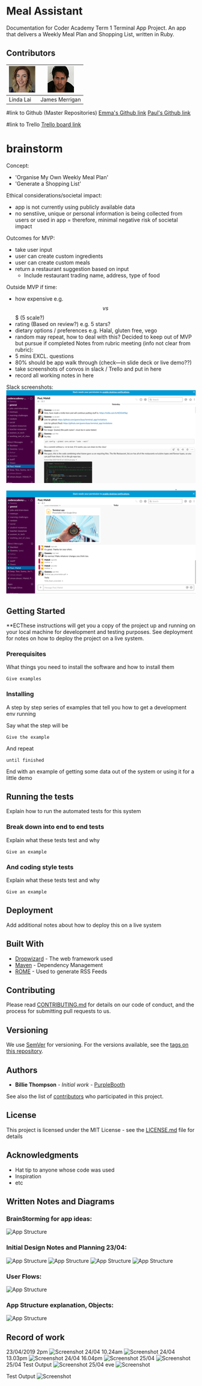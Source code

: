
# Meal Assistant

Documentation for Coder Academy Term 1 Terminal App Project.
An app that delivers a Weekly Meal Plan and Shopping List, written in Ruby.

## Contributors
|[![Emma Cullen](/assets/emma-cullen-70x70.jpg)](https://github.com/mcbadger88) | [![Paul Meier](/assets/paul-meier-70x70.jpg)](https://github.com/fiterr-paul) |
|-----------|-----------|
| Linda Lai | James Merrigan |

#link to Github (Master Repositories)
[Emma's Github link](https://github.com/mcbadger88/meal-assistant-terminal-app)
[Paul's Github link](https://github.com/fiterr-paul/meal-assistant)

#link to Trello 
[Trello board link](https://trello.com/b/MsyY1CRu/meal-assistant-app)

# brainstorm
Concept: 
- 'Organise My Own Weekly Meal Plan'
- 'Generate a Shopping List'

Ethical considerations/societal impact:
- app is not currently using publicly available data
- no senstiive, unique or personal information is being collected from users or used in app
= therefore, minimal negative risk of societal impact

Outcomes for MVP:
- take user input
- user can create custom ingredients
- user can create custom meals
- return a restaurant suggestion based on input 
  - Include restaurant trading name, address, type of food
  
Outside MVP if time: 
- how expensive e.g. $$ vs $$$ (5 scale?)
- rating (Based on review?) e.g. 5 stars? 
- dietary options / preferences e.g. Halal, gluten free, vego
- random may repeat, how to deal with this? Decided to keep out of MVP but pursue if completed
Notes from rubric meeting (info not clear from rubric):
- 5 mins EXCL. questions
- 80% should be app walk through (check—in slide deck or live demo??)
- take screenshots of convos in slack / Trello and put in here
- record all working notes in here

Slack screenshots:
![Screenshots of slack conversation 1](https://raw.githubusercontent.com/gwencitaaa/terminal_app/master/docs/Slack_screenshot_1.png)

![Screenshots of slack conversation 2](https://raw.githubusercontent.com/gwencitaaa/terminal_app/master/docs/Slack_screenshot_2.png)






## Getting Started

**ECThese instructions will get you a copy of the project up and running on your local machine for development and testing purposes. See deployment for notes on how to deploy the project on a live system.

### Prerequisites

What things you need to install the software and how to install them

```
Give examples
```

### Installing

A step by step series of examples that tell you how to get a development env running

Say what the step will be

```
Give the example
```

And repeat

```
until finished
```

End with an example of getting some data out of the system or using it for a little demo

## Running the tests

Explain how to run the automated tests for this system

### Break down into end to end tests

Explain what these tests test and why

```
Give an example
```

### And coding style tests

Explain what these tests test and why

```
Give an example
```

## Deployment

Add additional notes about how to deploy this on a live system

## Built With

* [Dropwizard](http://www.dropwizard.io/1.0.2/docs/) - The web framework used
* [Maven](https://maven.apache.org/) - Dependency Management
* [ROME](https://rometools.github.io/rome/) - Used to generate RSS Feeds

## Contributing

Please read [CONTRIBUTING.md](https://gist.github.com/PurpleBooth/b24679402957c63ec426) for details on our code of conduct, and the process for submitting pull requests to us.

## Versioning

We use [SemVer](http://semver.org/) for versioning. For the versions available, see the [tags on this repository](https://github.com/your/project/tags). 

## Authors

* **Billie Thompson** - *Initial work* - [PurpleBooth](https://github.com/PurpleBooth)

See also the list of [contributors](https://github.com/your/project/contributors) who participated in this project.

## License

This project is licensed under the MIT License - see the [LICENSE.md](LICENSE.md) file for details

## Acknowledgments

* Hat tip to anyone whose code was used
* Inspiration
* etc

## Written Notes and Diagrams
### BrainStorming for app ideas:
![App Structure](IMG_0506.jpg)

### Initial Design Notes and Planning 23/04:
![App Structure](IMG_0501.jpg)
![App Structure](IMG_0503.jpg)
![App Structure](IMG_0504.jpg)
![App Structure](IMG_0505.jpg)

### User Flows:
![App Structure](IMG_0507.jpg)

### App Structure explanation, Objects:
![App Structure](IMG_0509.jpg)







## Record of work
23/04/2019 2pm 
![Screenshot](screenshot23.04.2019.png)
24/04 10.24am
![Screenshot](screenshot2019.04.24.png)
24/04 13.03pm
![Screenshot](Screenshot2019.04.24.pm.png)
24/04 16.04pm
![Screenshot](Screenshot2019.04.24.latepm.png)
25/04 
![Screenshot](Screenshot2019.04.25.png)
25/04 Test Output
![Screenshot](Screenshot2019.04.25.code.bug.png)
25/04 eve
![Screenshot](Screenshot2019.04.25eve.png)

Test Output
![Screenshot](TestOutput.png)
